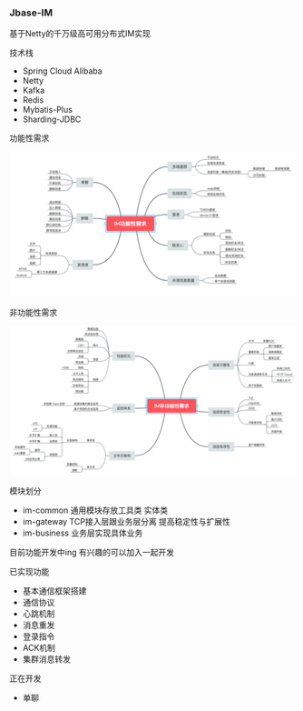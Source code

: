 
### Jbase-IM

基于Netty的千万级高可用分布式IM实现


技术栈

- Spring Cloud Alibaba
- Netty
- Kafka
- Redis
- Mybatis-Plus
- Sharding-JDBC


功能性需求

![image](https://raw.githubusercontent.com/jayqqaa12/jbase-im/master/doc/1.png)

非功能性需求

![image](https://raw.githubusercontent.com/jayqqaa12/jbase-im/master/doc/2.png)



模块划分

- im-common 通用模块存放工具类 实体类
- im-gateway TCP接入层跟业务层分离 提高稳定性与扩展性
- im-business 业务层实现具体业务



目前功能开发中ing 有兴趣的可以加入一起开发

已实现功能

- 基本通信框架搭建
- 通信协议
- 心跳机制
- 消息重发
- 登录指令
- ACK机制
- 集群消息转发

正在开发

- 单聊







